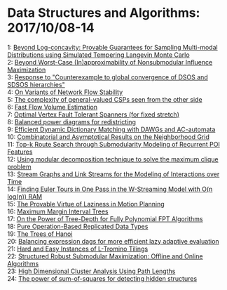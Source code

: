 # Data Structures and Algorithms: 2017/10/08-14  
1: [Beyond Log-concavity: Provable Guarantees for Sampling Multi-modal  Distributions using Simulated Tempering Langevin Monte Carlo](https://doi.org/10.48550/arXiv.1710.02736)  
2: [Beyond Worst-Case (In)approximability of Nonsubmodular Influence  Maximization](https://doi.org/10.48550/arXiv.1710.02827)  
3: [Response to "Counterexample to global convergence of DSOS and SDSOS  hierarchies"](https://doi.org/10.48550/arXiv.1710.02901)  
4: [On Variants of Network Flow Stability](https://doi.org/10.48550/arXiv.1710.03091)  
5: [The complexity of general-valued CSPs seen from the other side](https://doi.org/10.48550/arXiv.1710.03148)  
6: [Fast Flow Volume Estimation](https://doi.org/10.48550/arXiv.1710.03155)  
7: [Optimal Vertex Fault Tolerant Spanners (for fixed stretch)](https://doi.org/10.48550/arXiv.1710.03164)  
8: [Balanced power diagrams for redistricting](https://doi.org/10.48550/arXiv.1710.03358)  
9: [Efficient Dynamic Dictionary Matching with DAWGs and AC-automata](https://doi.org/10.48550/arXiv.1710.03395)  
10: [Combinatorial and Asymptotical Results on the Neighborhood Grid](https://doi.org/10.48550/arXiv.1710.03435)  
11: [Top-k Route Search through Submodularity Modeling of Recurrent POI  Features](https://doi.org/10.48550/arXiv.1710.03852)  
12: [Using modular decomposition technique to solve the maximum clique  problem](https://doi.org/10.48550/arXiv.1710.04040)  
13: [Stream Graphs and Link Streams for the Modeling of Interactions over  Time](https://doi.org/10.48550/arXiv.1710.04073)  
14: [Finding Euler Tours in One Pass in the W-Streaming Model with O(n  log(n)) RAM](https://doi.org/10.48550/arXiv.1710.04091)  
15: [The Provable Virtue of Laziness in Motion Planning](https://doi.org/10.48550/arXiv.1710.04101)  
16: [Maximum Margin Interval Trees](https://doi.org/10.48550/arXiv.1710.04234)  
17: [On the Power of Tree-Depth for Fully Polynomial FPT Algorithms](https://doi.org/10.48550/arXiv.1710.04376)  
18: [Pure Operation-Based Replicated Data Types](https://doi.org/10.48550/arXiv.1710.04469)  
19: [The Trees of Hanoi](https://doi.org/10.48550/arXiv.1710.04551)  
20: [Balancing expression dags for more efficient lazy adaptive evaluation](https://doi.org/10.48550/arXiv.1710.04576)  
21: [Hard and Easy Instances of L-Tromino Tilings](https://doi.org/10.48550/arXiv.1710.04640)  
22: [Structured Robust Submodular Maximization: Offline and Online Algorithms](https://doi.org/10.48550/arXiv.1710.04740)  
23: [High Dimensional Cluster Analysis Using Path Lengths](https://doi.org/10.48550/arXiv.1710.04886)  
24: [The power of sum-of-squares for detecting hidden structures](https://doi.org/10.48550/arXiv.1710.05017)  